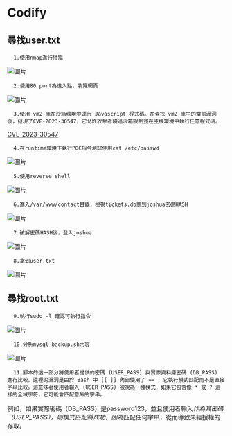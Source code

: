 Codify
===
尋找user.txt
---
      1.使用nmap進行掃描

   ![圖片](https://github.com/favorite986141/jamescao/assets/125249893/0c00ac91-6a05-4b20-9a49-cd2f7a803930)

      2.使用80 port為進入點，瀏覽網頁

   ![圖片](https://github.com/favorite986141/jamescao/assets/125249893/71fa5ff9-33cd-4343-baf9-9262c677d5ac)

      3.使用 vm2 庫在沙箱環境中運行 Javascript 程式碼。在查找 vm2 庫中的當前漏洞後，發現了CVE-2023-30547，它允許攻擊者繞過沙箱限制並在主機環境中執行任意程式碼。

   [CVE-2023-30547](https://gist.github.com/leesh3288/381b230b04936dd4d74aaf90cc8bb244)

      4.在runtime環境下執行POC指令測試使用cat /etc/passwd

   ![圖片](https://github.com/favorite986141/jamescao/assets/125249893/13170605-5477-4863-8cbc-ff48a9a65ee7)

      5.使用reverse shell

   ![圖片](https://github.com/favorite986141/jamescao/assets/125249893/0ed4a6d2-aa3c-45e2-af79-f4b7d588acf9)

      6.進入/var/www/contact目錄，檢視tickets.db拿到joshua密碼HASH

   ![圖片](https://github.com/favorite986141/jamescao/assets/125249893/bfb6ea03-f494-4d0b-b431-dc358a937d1d)

      7.破解密碼HASH後，登入joshua

   ![圖片](https://github.com/favorite986141/jamescao/assets/125249893/87abbb76-f893-427a-a1cc-83caa6844a99)

      8.拿到user.txt

   ![圖片](https://github.com/favorite986141/jamescao/assets/125249893/f499abca-2b8a-4ec8-a720-1e8c7119eaa4)

尋找root.txt
---

      9.執行sudo -l 確認可執行指令

   ![圖片](https://github.com/favorite986141/jamescao/assets/125249893/35fecdc5-8641-422f-aeed-82fb65c52c04)

      10.分析mysql-backup.sh內容

   ![圖片](https://github.com/favorite986141/jamescao/assets/125249893/fcc7ea94-9229-405b-a45d-912a4fef8cf9)

      11.腳本的這一部分將使用者提供的密碼 (USER_PASS) 與實際資料庫密碼 (DB_PASS) 進行比較。這裡的漏洞是由於 Bash 中 [[ ]] 內部使用了 == ，它執行模式匹配而不是直接字串比較。這意味著使用者輸入 (USER_PASS) 被視為一種模式，如果它包含像 * 或 ? 這樣的全域字符，它可能會匹配意外的字串。
例如，如果實際密碼（DB_PASS）是password123，並且使用者輸入*作為其密碼（USER_PASS），則模式匹配將成功，因為*匹配任何字串，從而導致未經授權的存取。
    
